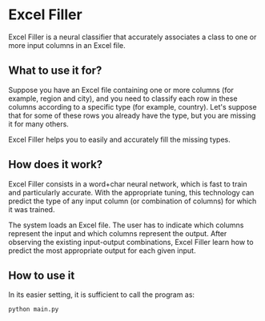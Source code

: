 # Excel Filler

Excel Filler is a neural classifier that accurately associates a class to one or more input columns in an Excel file.


## What to use it for?

Suppose you have an Excel file containing one or more columns (for example, region and city), and you need to classify each row in these columns according to a specific type (for example, country). Let's suppose that for some of these rows you already have the type, but you are missing it for many others.

Excel Filler helps you to easily and accurately fill the missing types.


## How does it work?

Excel Filler consists in a word+char neural network, which is fast to train and particularly accurate. With the appropriate tuning, this technology can predict the type of any input column (or combination of columns) for which it was trained.

The system loads an Excel file. The user has to indicate which columns represent the input and which columns represent the output. After observing the existing input-output combinations, Excel Filler learn how to predict the most appropriate output for each given input.


## How to use it

In its easier setting, it is sufficient to call the program as:

```
python main.py
```
